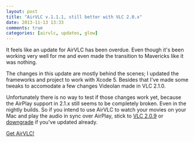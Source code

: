 ```yaml
---
layout: post
title: "AirVLC v.1.1.1, still better with VLC 2.0.x"
date: 2013-11-13 13:33
comments: true
categories: [airvlc, updates, glow]
---
```


It feels like an update for AirVLC has been overdue. Even though it's been working very well for me and even made the transition to Mavericks like it was nothing.

<!-- more -->

The changes in this update are mostly behind the scenes; I updated the frameworks and project to work with Xcode 5. Besides that I've made some tweaks to accomodate a few changes Videolan made in VLC 2.1.0.

Unfortunately there is no way to test if those changes work yet, because the AirPlay support in 2.1.x still seems to be completely broken. Even in the nightly builds. So if you intend to use AirVLC to watch your movies on your Mac and play the audio in sync over AirPlay, stick to [VLC 2.0.9](http://vlc.airvlc.com/download) or [downgrade](http://vlc.airvlc.com/downgrade) if you've updated already.

<div class="text-center">
<a href="/airvlc" class="btn btn-large btn-success">Get AirVLC!</a>
</div>

